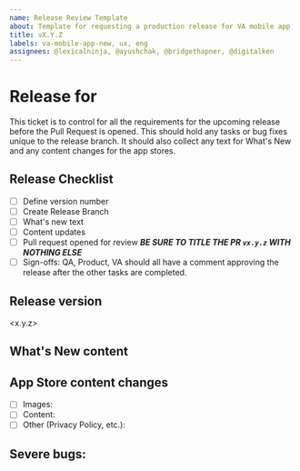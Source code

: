 ```yaml
---
name: Release Review Template
about: Template for requesting a production release for VA mobile app
title: vX.Y.Z
labels: va-mobile-app-new, ux, eng
assignees: @lexicalninja, @ayushchak, @bridgethapner, @digitalken
---
```

# Release for <DATE>
This ticket is to control for all the requirements for the upcoming release before the Pull Request is opened. This should hold any tasks or bug fixes unique to the release branch. It should also collect any text for What's New and any content changes for the app stores.

## Release Checklist

- [ ] Define version number
- [ ] Create Release Branch
- [ ] What's new text
- [ ] Content updates
- [ ] Pull request opened for review ***BE SURE TO TITLE THE PR `vx.y.z` WITH NOTHING ELSE***
- [ ] Sign-offs: QA, Product, VA should all have a comment approving the release after the other tasks are completed.

## Release version
<x.y.z>

## What's New content
<!-- Define the content for the What's New sections of the app stores here -->

## App Store content changes
- [ ] Images: 
- [ ] Content:
- [ ] Other (Privacy Policy, etc.):

## Severe bugs:
<!-- Link any severe bug tickets here and indicate if they need review or if they are scheduled/blocked -->

